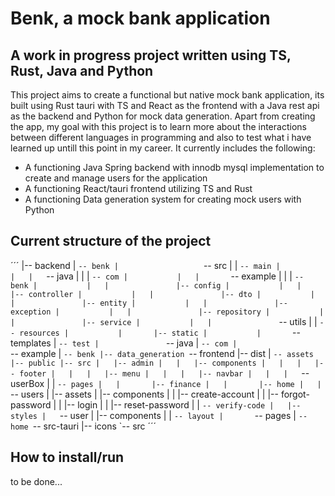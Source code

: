 # Benk, a mock bank application

## A work in progress project written using TS, Rust, Java and Python

This project aims to create a functional but native mock bank application, its built using Rust tauri with TS and React as the frontend with a Java rest api as the backend and Python for mock data generation. Apart from creating the app, my goal with this project is to learn more about the interactions between different languages in programming and also to test what i have learned up untill this point in my career. It currently includes the following:

* A functioning Java Spring backend with innodb mysql implementation to create and manage users for the application
* A functioning React/tauri frontend utilizing TS and Rust
* A functioning Data generation system for creating mock users with Python

## Current structure of the project
´´´
|-- backend
|                   `-- benk
|                   `-- src
|           |       `-- main
|           |   |   `-- java
|           |   |   `-- com
|           |   |       `-- example
|           |   |           `-- benk
|           |   |               |-- config
|           |   |               |-- controller
|           |   |               |-- dto
|           |   |               |-- entity
|           |   |               |-- exception
|           |   |               |-- repository
|           |   |               |-- service
|           |   |               `-- utils
|           |   `-- resources
|           |       |-- static
|           |       `-- templates
|           `-- test
|               `-- java
|                   `-- com
|                       `-- example
|                           `-- benk
|-- data_generation
`-- frontend
    |-- dist
    |   `-- assets
    |-- public
    |-- src
    |   |-- admin
    |   |   |-- components
    |   |   |   |-- footer
    |   |   |   |-- menu
    |   |   |   |-- navbar
    |   |   |   `-- userBox
    |   |   `-- pages
    |   |       |-- finance
    |   |       |-- home
    |   |       `-- users
    |   |-- assets
    |   |-- components
    |   |   |-- create-account
    |   |   |-- forgot-password
    |   |   |-- login
    |   |   |-- reset-password
    |   |   `-- verify-code
    |   |-- styles
    |   `-- user
    |       |-- components
    |       |   `-- layout
    |       `-- pages
    |           `-- home
    `-- src-tauri
        |-- icons
        `-- src
´´´

## How to install/run
to be done...
